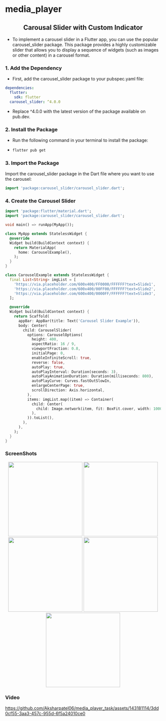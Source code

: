 # media_player

<h2 align='center'>Carousal Slider with Custom Indicator</h2>


* To implement a carousel slider in a Flutter app, you can use the popular carousel_slider package. This package provides a highly customizable slider that allows you to display a sequence of widgets (such as images or other content) in a carousel format.


### 1. Add the Dependency
* First, add the carousel_slider package to your pubspec.yaml file:

```yaml
dependencies:
  flutter:
    sdk: flutter
  carousel_slider: ^4.0.0
```
* Replace ^4.0.0 with the latest version of the package available on pub.dev.

### 2. Install the Package
* Run the following command in your terminal to install the package:
* ```sh
  flutter pub get
  ```

### 3. Import the Package
Import the carousel_slider package in the Dart file where you want to use the carousel:
```dart
import 'package:carousel_slider/carousel_slider.dart';
```

### 4. Create the Carousel Slider
```dart
import 'package:flutter/material.dart';
import 'package:carousel_slider/carousel_slider.dart';

void main() => runApp(MyApp());

class MyApp extends StatelessWidget {
  @override
  Widget build(BuildContext context) {
    return MaterialApp(
      home: CarouselExample(),
    );
  }
}

class CarouselExample extends StatelessWidget {
  final List<String> imgList = [
    'https://via.placeholder.com/600x400/FF0000/FFFFFF?text=Slide1',
    'https://via.placeholder.com/600x400/00FF00/FFFFFF?text=Slide2',
    'https://via.placeholder.com/600x400/0000FF/FFFFFF?text=Slide3',
  ];

  @override
  Widget build(BuildContext context) {
    return Scaffold(
      appBar: AppBar(title: Text('Carousel Slider Example')),
      body: Center(
        child: CarouselSlider(
          options: CarouselOptions(
            height: 400,
            aspectRatio: 16 / 9,
            viewportFraction: 0.8,
            initialPage: 0,
            enableInfiniteScroll: true,
            reverse: false,
            autoPlay: true,
            autoPlayInterval: Duration(seconds: 3),
            autoPlayAnimationDuration: Duration(milliseconds: 800),
            autoPlayCurve: Curves.fastOutSlowIn,
            enlargeCenterPage: true,
            scrollDirection: Axis.horizontal,
          ),
          items: imgList.map((item) => Container(
            child: Center(
              child: Image.network(item, fit: BoxFit.cover, width: 1000),
            ),
          )).toList(),
        ),
      ),
    );
  }
}
```
### ScreenShots

<p align='center'>
  <img src='https://github.com/Aksharpatel06/media_player_task/assets/143181114/b3410619-9ccd-43f9-86d2-a1f900ca1c50' width=240>
  <img src='https://github.com/Aksharpatel06/media_player_task/assets/143181114/b74b0829-1017-4a06-969f-430cbb2211af' width=240>
  <img src='https://github.com/Aksharpatel06/media_player_task/assets/143181114/5352e45b-eb84-4cb3-a569-a61bb392b21b' width=240>
  <img src='https://github.com/Aksharpatel06/media_player_task/assets/143181114/eff42fe2-9885-46c5-971d-7453ab0d609c' width=240>
  <img src='https://github.com/Aksharpatel06/media_player_task/assets/143181114/ec495b23-b89b-4c54-bbac-e7a5817ac087' width=240>
</p>

### Video

https://github.com/Aksharpatel06/media_player_task/assets/143181114/3dd0cf55-3aa3-457c-955d-6f5a24010ce0

